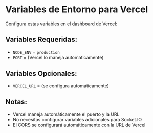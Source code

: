 # Variables de Entorno para Vercel

Configura estas variables en el dashboard de Vercel:

## Variables Requeridas:
- `NODE_ENV` = `production`
- `PORT` = (Vercel lo maneja automáticamente)

## Variables Opcionales:
- `VERCEL_URL` = (se configura automáticamente)

## Notas:
- Vercel maneja automáticamente el puerto y la URL
- No necesitas configurar variables adicionales para Socket.IO
- El CORS se configurará automáticamente con la URL de Vercel
